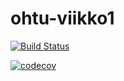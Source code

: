# ohtu-viikko1

[![Build Status](https://travis-ci.org/volepp/ohtu-viikko1.svg?branch=master)](https://travis-ci.org/volepp/ohtu-viikko1)

[![codecov](https://codecov.io/gh/volepp/ohtu-viikko1/branch/master/graph/badge.svg)](https://codecov.io/gh/volepp/ohtu-viikko1)
